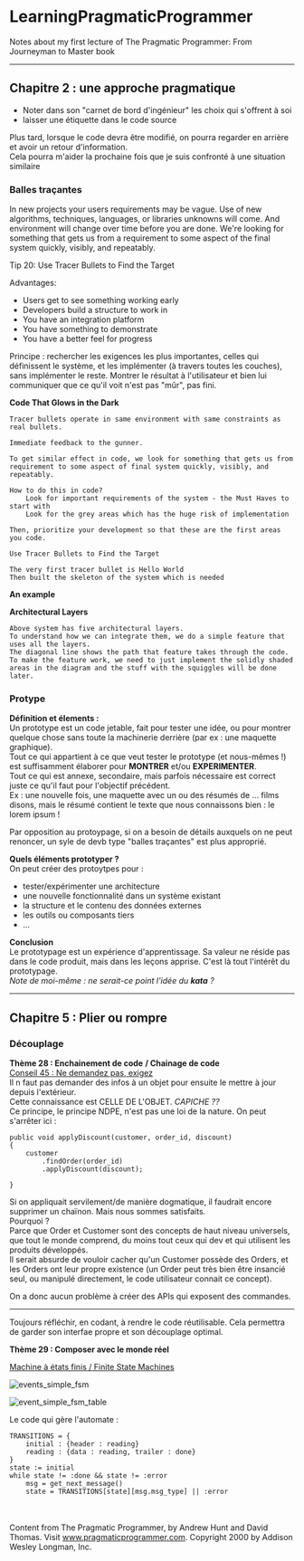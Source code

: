 # LearningPragmaticProgrammer
Notes about my first lecture of The Pragmatic Programmer: From Journeyman to Master book

***
## Chapitre 2 : une approche pragmatique
- Noter dans son "carnet de bord d'ingénieur" les choix qui s'offrent à soi
- laisser une étiquette dans le code source

Plus tard, lorsque le code devra être modifié, on pourra regarder en arrière et avoir un retour d'information.<br/>
Cela pourra m'aider la prochaine fois que je suis confronté à une situation similaire

### Balles traçantes
In new projects your users requirements may be vague. Use of new algorithms, techniques, languages, or libraries unknowns will come. And environment will change over time before you are done. We're looking for something that gets us from a requirement to some aspect of the final system quickly, visibly, and repeatably.

Tip 20: Use Tracer Bullets to Find the Target

Advantages:
- Users get to see something working early
- Developers build a structure to work in
- You have an integration platform
- You have something to demonstrate
- You have a better feel for progress

Principe : rechercher les exigences les plus importantes, celles qui définissent le système, et les implémenter (à travers toutes les couches), sans implémenter le reste. Montrer le résultat à l'utilisateur et bien lui communiquer que ce qu'il voit n'est pas "mûr", pas fini.


**Code That Glows in the Dark**

    Tracer bullets operate in same environment with same constraints as real bullets.

    Immediate feedback to the gunner.

    To get similar effect in code, we look for something that gets us from requirement to some aspect of final system quickly, visibly, and repeatably.

    How to do this in code?
        Look for important requirements of the system - the Must Haves to start with
        Look for the grey areas which has the huge risk of implementation

    Then, prioritize your development so that these are the first areas you code.

    Use Tracer Bullets to Find the Target

    The very first tracer bullet is Hello World
    Then built the skeleton of the system which is needed

**An example**

**Architectural Layers**

    Above system has five architectural layers.
    To understand how we can integrate them, we do a simple feature that uses all the layers.
    The diagonal line shows the path that feature takes through the code.
    To make the feature work, we need to just implement the solidly shaded areas in the diagram and the stuff with the squiggles will be done later.

### Protype
**Définition et élements :**
<br/>Un prototype est un code jetable, fait pour tester une idée, ou pour montrer quelque chose sans toute la machinerie derrière (par ex : une maquette graphique).
<br/>Tout ce qui appartient à ce que veut tester le prototype (et nous-mêmes !) est suffisamment élaborer pour **MONTRER** et/ou **EXPERIMENTER**.
<br/>Tout ce qui est annexe, secondaire, mais parfois nécessaire est correct juste ce qu'il faut pour l'objectif précédent.
<br/>Ex : une nouvelle fois, une maquette avec un ou des résumés de ... films disons, mais le résumé contient le texte que nous connaissons bien : le lorem ipsum !

Par opposition au protoypage, si on a besoin de détails auxquels on ne peut renoncer, un syle de devb type "balles traçantes" est plus approprié.

**Quels éléments prototyper ?**
<br/>On peut créer des protoytpes pour :
- tester/expérimenter une architecture
- une nouvelle fonctionnalité dans un système existant
- la structure et le contenu des données externes
- les outils ou composants tiers
- ...

**Conclusion**
<br/>Le prototypage est un expérience d'apprentissage. Sa valeur ne réside pas dans le code produit, mais dans les leçons apprise. C'est là tout l'intérêt du prototypage.
<br/>*Note de moi-même : ne serait-ce point l'idée du **kata** ?*
  
***
## Chapitre 5 : Plier ou rompre
### Découplage
**Thème 28 : Enchainement de code** **/ Chainage de code**
<br/><ins>Conseil 45 : Ne demandez pas, exigez</ins>
<br/>Il n faut pas demander des infos à un objet pour ensuite le mettre à jour depuis l'extérieur.
<br/>Cette connaissance est CELLE DE L'OBJET. *CAPICHE ??*
<br/>Ce principe, le principe NDPE, n'est pas une loi de la nature. On peut s'arrêter ici :
```
public void applyDiscount(customer, order_id, discount)
{
    customer
        .findOrder(order_id)
        .applyDiscount(discount);
        
}
```
Si on appliquait servilement/de manière dogmatique, il faudrait encore supprimer un chaïnon. Mais nous sommes satisfaits. 
<br/>Pourquoi ?
<br/>Parce que Order et Customer sont des concepts de haut niveau universels, que tout le monde comprend, du moins tout ceux qui dev et qui utilisent les produits développés.
<br/>Il serait absurde de vouloir cacher qu'un Customer possède des Orders, et les Orders ont leur propre existence (un Order peut très bien être insancié seul, ou manipulé directement, le code utilisateur connait ce concept).

On a donc aucun problème à créer des APIs qui exposent des commandes.

_____
Toujours réfléchir, en codant, à rendre le code réutilisable. Cela permettra de garder son interfae propre et son découplage optimal.

**Thème 29 : Composer avec le monde réel**

<ins>Machine à états finis / Finite State Machines</ins>

![events_simple_fsm](https://github.com/user-attachments/assets/08b5bd61-b7a9-4851-b471-ac899551adee)

![event_simple_fsm_table](https://github.com/user-attachments/assets/e78bab68-5f05-4df2-b9ff-9fd7274e37f8)

Le code qui gère l'automate :
```
TRANSITIONS = {
    initial : {header : reading}
    reading : {data : reading, trailer : done}
}
state := initial
while state != :done && state != :error
    msg = get_next_message()
    state = TRANSITIONS[state][msg.msg_type] || :error
```


<br/><br/>Content from The Pragmatic Programmer, by Andrew Hunt and David Thomas. Visit www.pragmaticprogrammer.com. Copyright 2000 by Addison Wesley Longman, Inc.
